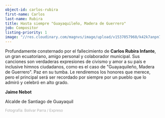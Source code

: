 ```yaml
---
object-id: carlos-rubira
first-name: Carlos
last-name: Rubira
title: Hasta siempre "Guayaquileño, Madera de Guerrero"
job: Compositor
listing-priority: 1
image: "//res.cloudinary.com/magnvs/image/upload/v1537057960/k42k7anpn7d26zdplyfi.jpg"
---
```

<i class="fa fa-plus" aria-hidden="true"></i> Profundamente consternado por el fallecimiento de **Carlos Rubira Infante**, un gran ecuatoriano, amigo personal y colaborador municipal. Sus canciones son verdaderas expresiones de civismo y amor a su país e inclusive himnos ciudadanos, como es el caso de "Guayaquileño, Madera de Guerrero". Paz en su tumba. Le rendiremos los honores que merece, pero el principal será ser recordado por siempre por un pueblo que lo admiró y celebró en alto grado.

**Jaime Nebot**

Alcalde de Santiago de Guayaquil <i class="fa fa-star" aria-hidden="true"></i>


<div style="color:#aaa;"><small>Fotografía: Bolívar Parra / Expreso</small></div>
